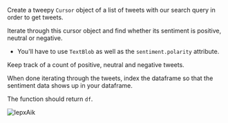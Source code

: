 <!--title={Sentiment Analysis for produce_dataframe()}-->

<!--concepts={indexingDataframes.mdx}-->

Create a tweepy `Cursor` object of a list of tweets with our search query in order to get tweets. 

Iterate through this cursor object and find whether its sentiment is positive, neutral or negative.

* You'll have to use `TextBlob` as well as the `sentiment.polarity` attribute.

Keep track of a count of positive, neutral and negative tweets.

When done iterating through the tweets, index the dataframe so that the sentiment data shows up in your dataframe. 

The function should return `df`. 

![IepxAik](https://i.imgur.com/IepxAik.png)